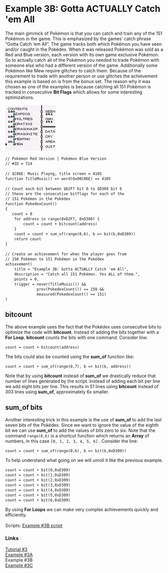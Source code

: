 # Example 3B: Gotta ACTUALLY Catch 'em All
The main gimmick of Pokémon is that you can catch and train any of the 151 Pokémon in the game.  This is emphasized by the games’ catch phrase “Gotta Catch ‘em All”.  The game tracks both which Pokémon you have seen and/or caught in the Pokédex. When it was released Pokémon was sold as a Red and Blue version, each version with its own game exclusive Pokémon. So to actually catch all of the Pokémon you needed to trade Pokémon with someone else who had a different version of the game. Additionally some Pokémon like Mew require glitches to catch them.  Because of the requirement to trade with another person or use glitches the achievement this example is based on is from the bonus set. The reason why it was chosen as one of the examples is because catching all 151 Pokémon is tracked in consecutive **Bit Flags** which allows for some interesting optimizations.<br>  
![Screenshot of the Pokedex](Pokemon_Pokedex.png)
```
// Pokémon Red Version | Pokémon Blue Version
// #ID = 724

// $C06E: Music Playng, title screen = 4105
function TitleMusic() => word(0x00C06E) == 4105

// Count each bit between $D2F7 bit 0 to $D309 bit 6 
// these are the consecutive bitflags for each of the  
// 151 Pokémon in the Pokédex
function PokedexCount()
{
   count = 0
    for address in range(0xD2F7, 0xD308) {
        count = count + bitcount(address)
    }
    count = count + sum_of(range(0,6), b => bit(b,0xD309))
    return count
}

// Create an achievement for when the player goes from
// 150 Pokémon to 151 Pokémon in the Pokédex
achievement(
    title = "Example 3B: Gotta ACTUALLY Catch 'em All", 
    description = "Catch all 151 Pokémon. Yes ALL of them.", 
    points = 0,
    trigger = never(TitleMusic()) &&
              prev(PokedexCount()) == 150 &&
              measured(PokedexCount() == 151)
)
```
## bitcount
The above example uses the fact that the Pokédex uses consecutive bits to optimize the code with **bitcount**.  Instead of adding the bits together with a **For Loop**, **bitcount** counts the bits with one command.  Consider line:
``` 
count = count + bitcount(address)
```
The bits could also be counted using the **sum_of** function like:
```
count = count + sum_of(range(0,7), b => bit(b, address))
```
Note that by using **bitcount** instead of **sum_of** we drastically reduce that number of lines generated by the script.  Instead of adding each bit per line we add eight bits per line. This results in 51 lines using **bitcount** instead of 303 lines using **sum_of**, approximately 6x smaller.
## sum_of bits
Another interesting trick in this example is the use of **sum_of** to add the last seven bits of the Pokédex.  Since we want to ignore the value of the eighth bit we can use **sum_of** to add the values of bits zero to six.  Note that the command `range(0,6)`  is a shortcut function which returns an **Array** of numbers, in this case `[0, 1, 2, 3, 4, 5, 6]` . Consider the line:
```
count = count + sum_of(range(0,6), b => bit(b,0xD309))
```
To help understand what going on we will unroll it like the previous example.
```
count = count + bit(0,0xD309) 
count = count + bit(1,0xD309)
count = count + bit(2,0xD309)
count = count + bit(3,0xD309)
count = count + bit(4,0xD309)
count = count + bit(5,0xD309) 
count = count + bit(6,0xD309)
```
By using **For Loops** we can make very complex achievements quickly and efficiently.<br>
<br>
Scripts: [Example #3B script](Example_3B_Pokemon.rascript) <br>
### Links
[Tutorial #3](readme.md) <br>
[Example #3A](Example_3A.md) <br>
Example #3B <br>
[Example #3C](Example_3C.md)